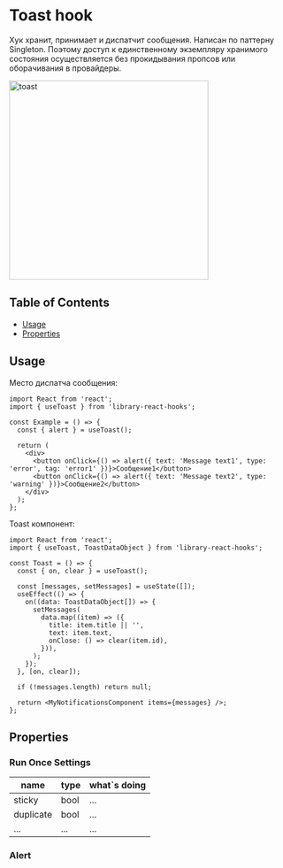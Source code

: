 # Toast hook

Хук хранит, принимает и диспатчит сообщения. Написан по паттерну Singleton.
Поэтому доступ к единственному экземпляру хранимого состояния осуществляется без
прокидывания пропсов или оборачивания в провайдеры.

<img width="360" alt="toast" src="https://user-images.githubusercontent.com/32645809/150703071-70e25985-ee9b-47ac-99ef-c9a8362c79fa.png">

## Table of Contents

- [Usage](#usage)
- [Properties](#properties)

## Usage <a name = "usage"></a>

Место диспатча сообщения:

```tsx
import React from 'react';
import { useToast } from 'library-react-hooks';

const Example = () => {
  const { alert } = useToast();

  return (
    <div>
      <button onClick={() => alert({ text: 'Message text1', type: 'error', tag: 'error1' })}>Сообщение1</button>
      <button onClick={() => alert({ text: 'Message text2', type: 'warning' })}>Сообщение2</button>
    </div>
  );
};
```

Toast компонент:

```tsx
import React from 'react';
import { useToast, ToastDataObject } from 'library-react-hooks';

const Toast = () => {
  const { on, clear } = useToast();

  const [messages, setMessages] = useState([]);
  useEffect(() => {
    on((data: ToastDataObject[]) => {
      setMessages(
        data.map((item) => ({
          title: item.title || '',
          text: item.text,
          onClose: () => clear(item.id),
        })),
      );
    });
  }, [on, clear]);

  if (!messages.length) return null;

  return <MyNotificationsComponent items={messages} />;
};
```

## Properties <a name = "properties"></a>

### Run Once Settings

| name | type | what`s doing |
| ------ | ------ | ------ |
| sticky | bool | ... |
| duplicate | bool | ... |
| ... | ... | ... |

### Alert
